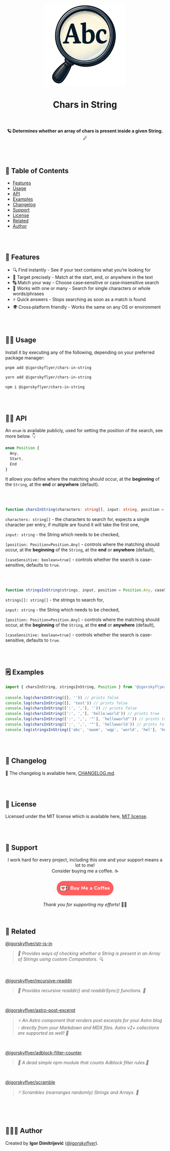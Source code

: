 <div align="center">
  <img src="https://raw.githubusercontent.com/igorskyflyer/npm-chars-in-string/main/media/chars-in-string.png" alt="Icon of Chars in String" width="256" height="256">
  <h1>Chars in String</h1>
</div>

<br>

<h4 align="center">
  🪐 Determines whether an array of chars is present inside a given String. ☄
</h4>

<br>
<br>

## 📃 Table of Contents

- [Features](#-features)
- [Usage](#-usage)
- [API](#-api)
- [Examples](#️-examples)
- [Changelog](#-changelog)
- [Support](#-support)
- [License](#-license)
- [Related](#-related)
- [Author](#-author)

<br>
<br>

## 🤖 Features

- 🔍 Find instantly - See if your text contains what you’re looking for
- 🎯 Target precisely - Match at the start, end, or anywhere in the text
- 🔠 Match your way - Choose case‑sensitive or case‑insensitive search
- 🧮 Works with one or many - Search for single characters or whole words/phrases
- ⚡ Quick answers - Stops searching as soon as a match is found
- 🌍 Cross‑platform friendly - Works the same on any OS or environment

<br>
<br>

## 🕵🏼 Usage

Install it by executing any of the following, depending on your preferred package manager:

```bash
pnpm add @igorskyflyer/chars-in-string
```

```bash
yarn add @igorskyflyer/chars-in-string
```

```bash
npm i @igorskyflyer/chars-in-string
```

<br>
<br>

## 🤹🏼 API

An `enum` is available publicly, used for setting the position of the search, see more below. 👇

```ts
enum Position {
  Any,
  Start,
  End
}
```

It allows you define where the matching should occur, at the **beginning** of the `String`, at the **end** or **anywhere** (default).

<br>
<br>

```ts
function charsInString(characters: string[], input: string, position = Position.Any, caseSensitive = true): boolean
```

`characters: string[]` - the characters to search for, expects a single character per entry, if multiple are found it will take the first one,

`input: string` - the String which needs to be checked,

`[position: Position=Position.Any]` - controls where the matching should occur, at the **beginning** of the `String`, at the **end** or **anywhere** (default),

`[caseSensitive: boolean=true]` - controls whether the search is case-sensitive, defaults to `true`.

<br>
<br>

```ts
function stringsInString(strings, input, position = Position.Any, caseSensitive = true): boolean
```

`strings[]: string[]` - the strings to search for,

`input: string` - the String which needs to be checked,

`[position: Position=Position.Any]` - controls where the matching should occur, at the **beginning** of the `String`, at the **end** or **anywhere** (default),

`[caseSensitive: boolean=true]` - controls whether the search is case-sensitive, defaults to `true`.

<br>
<br>

## 🗒️ Examples

```ts
import { charsInString, stringsInString, Position } from '@igorskyflyer/chars-in-string'

console.log(charsInString([], '')) // prints false
console.log(charsInString([], 'test')) // prints false
console.log(charsInString([':', ','], '')) // prints false
console.log(charsInString([':', ','], 'hello:world')) // prints true
console.log(charsInString([':', ',', '^'], 'helloworld^')) // prints true
console.log(charsInString([':', ',', '^'], 'helloworld')) // prints false
console.log(stringsInString(['abc', 'owom', 'wqp', 'world', 'hel'], 'helloworld', Position.Start)) // prints true
```

<br>
<br>

## 📝 Changelog

📑 The changelog is available here, [CHANGELOG.md](https://github.com/igorskyflyer/npm-chars-in-string/blob/main/CHANGELOG.md).

<br>
<br>

## 🪪 License

Licensed under the MIT license which is available here, [MIT license](https://github.com/igorskyflyer/npm-chars-in-string/blob/main/LICENSE).

<br>
<br>

## 💖 Support

<div align="center">
  I work hard for every project, including this one and your support means a lot to me!
  <br>
  Consider buying me a coffee. ☕
  <br>
  <br>
  <a href="https://ko-fi.com/igorskyflyer" target="_blank"><img src="https://raw.githubusercontent.com/igorskyflyer/igorskyflyer/main/assets/ko-fi.png" alt="Donate to igorskyflyer" width="180" height="46"></a>
  <br>
  <br>
  <em>Thank you for supporting my efforts!</em> 🙏😊
</div>

<br>
<br>

## 🧬 Related

[@igorskyflyer/str-is-in](https://www.npmjs.com/package/@igorskyflyer/str-is-in)

> _🧵 Provides ways of checking whether a String is present in an Array of Strings using custom Comparators. 🔍_

<br>

[@igorskyflyer/recursive-readdir](https://www.npmjs.com/package/@igorskyflyer/recursive-readdir)

> _📖 Provides recursive readdir() and readdirSync() functions. 📁_

<br>

[@igorskyflyer/astro-post-excerpt](https://www.npmjs.com/package/@igorskyflyer/astro-post-excerpt)

> _⭐ An Astro component that renders post excerpts for your Astro blog - directly from your Markdown and MDX files. Astro v2+ collections are supported as well! 💎_

<br>

[@igorskyflyer/adblock-filter-counter](https://www.npmjs.com/package/@igorskyflyer/adblock-filter-counter)

> _🐲  A dead simple npm module that counts Adblock filter rules.🦘_

<br>

[@igorskyflyer/scramble](https://www.npmjs.com/package/@igorskyflyer/scramble)

> _🃏 Scrambles (rearranges randomly) Strings and Arrays. 🎋_

<br>
<br>
<br>

## 👨🏻‍💻 Author
Created by **Igor Dimitrijević** ([*@igorskyflyer*](https://github.com/igorskyflyer/)).
